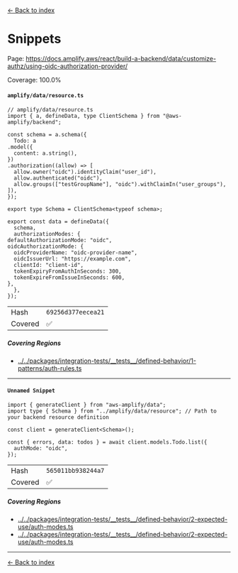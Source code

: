 [<- Back to index](../../../../../../docs-pages.md)

#  Snippets

Page: https://docs.amplify.aws/react/build-a-backend/data/customize-authz/using-oidc-authorization-provider/

Coverage: 100.0%

#### `amplify/data/resource.ts`

~~~
// amplify/data/resource.ts
import { a, defineData, type ClientSchema } from "@aws-amplify/backend";

const schema = a.schema({
  Todo: a
.model({
  content: a.string(),
})
.authorization((allow) => [
  allow.owner("oidc").identityClaim("user_id"),
  allow.authenticated("oidc"),
  allow.groups(["testGroupName"], "oidc").withClaimIn("user_groups"),
]),
});

export type Schema = ClientSchema<typeof schema>;

export const data = defineData({
  schema,
  authorizationModes: {
defaultAuthorizationMode: "oidc",
oidcAuthorizationMode: {
  oidcProviderName: "oidc-provider-name",
  oidcIssuerUrl: "https://example.com",
  clientId: "client-id",
  tokenExpiryFromAuthInSeconds: 300,
  tokenExpireFromIssueInSeconds: 600,
},
  },
});

~~~

| | |
| -- | -- |
| Hash | `69256d377eecea21` |
| Covered | ✅ |

##### Covering Regions

- [../../packages/integration-tests/\_\_tests\_\_/defined-behavior/1-patterns/auth-rules.ts](../../../../../../../../packages/integration-tests/__tests__/defined-behavior/1-patterns/auth-rules.ts#L253)

---

#### `Unnamed Snippet`

~~~
import { generateClient } from "aws-amplify/data";
import type { Schema } from "../amplify/data/resource"; // Path to your backend resource definition

const client = generateClient<Schema>();

const { errors, data: todos } = await client.models.Todo.list({
  authMode: "oidc",
});

~~~

| | |
| -- | -- |
| Hash | `565011bb938244a7` |
| Covered | ✅ |

##### Covering Regions

- [../../packages/integration-tests/\_\_tests\_\_/defined-behavior/2-expected-use/auth-modes.ts](../../../../../../../../packages/integration-tests/__tests__/defined-behavior/2-expected-use/auth-modes.ts#L51)
- [../../packages/integration-tests/\_\_tests\_\_/defined-behavior/2-expected-use/auth-modes.ts](../../../../../../../../packages/integration-tests/__tests__/defined-behavior/2-expected-use/auth-modes.ts#L161)

---

[<- Back to index](../../../../../../docs-pages.md)
